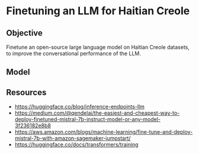 # Finetuning an LLM for Haitian Creole
## Objective
Finetune an open-source large language model on Haitian Creole datasets, to improve the conversational performance of the LLM.

## Model


##

## Resources
- https://huggingface.co/blog/inference-endpoints-llm
- https://medium.com/@qendelai/the-easiest-and-cheapest-way-to-deploy-finetuned-mistral-7b-instruct-model-or-any-model-3f236182e8b8
- https://aws.amazon.com/blogs/machine-learning/fine-tune-and-deploy-mistral-7b-with-amazon-sagemaker-jumpstart/
- https://huggingface.co/docs/transformers/training